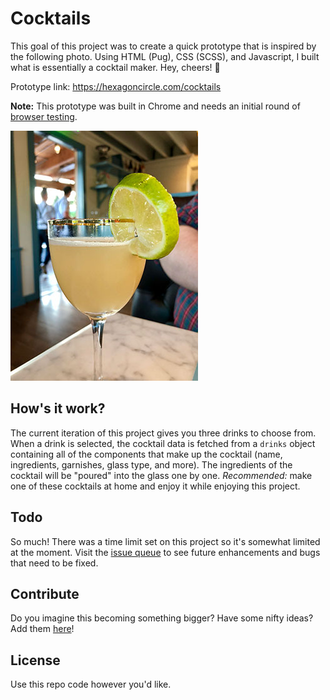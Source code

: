 # Cocktails

This goal of this project was to create a quick prototype that is inspired by the following photo. Using HTML (Pug), CSS (SCSS), and Javascript, I built what is essentially a cocktail maker. Hey, cheers! 🍹

Prototype link: https://hexagoncircle.com/cocktails

**Note:** This prototype was built in Chrome and needs an initial round of [browser testing](https://github.com/hexagoncircle/cocktails/issues/13).

![Close up of cocktail](assets/cocktail-sm.jpg)

## How's it work?

The current iteration of this project gives you three drinks to choose from. When a drink is selected, the cocktail data is fetched from a `drinks` object containing all of the components that make up the cocktail (name, ingredients, garnishes, glass type, and more). The ingredients of the cocktail will be "poured" into the glass one by one. *Recommended:* make one of these cocktails at home and enjoy it while enjoying this project.

## Todo

So much! There was a time limit set on this project so it's somewhat limited at the moment. Visit the [issue queue](https://github.com/hexagoncircle/cocktails/issues) to see future enhancements and bugs that need to be fixed.

## Contribute

Do you imagine this becoming something bigger? Have some nifty ideas? Add them [here](https://github.com/hexagoncircle/cocktails/issues)!

## License

Use this repo code however you'd like.
